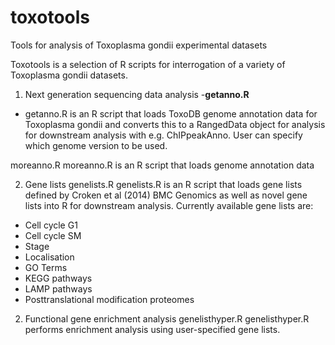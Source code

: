 # toxotools
Tools for analysis of Toxoplasma gondii experimental datasets

Toxotools is a selection of R scripts for interrogation of a variety of Toxoplasma gondii datasets. 

1. Next generation sequencing data analysis
-**getanno.R**
- getanno.R is an R script that loads ToxoDB genome annotation data for Toxoplasma gondii and converts this to a RangedData object for analysis for downstream analysis with e.g. ChIPpeakAnno. User can specify which genome version to be used.

moreanno.R
moreanno.R is an R script that loads genome annotation data 


2. Gene lists
genelists.R
genelists.R is an R script that loads gene lists defined by Croken et al (2014) BMC Genomics as well as novel gene lists into R for downstream analysis. Currently available gene lists are:
- Cell cycle G1 
- Cell cycle SM
- Stage
- Localisation
- GO Terms
- KEGG pathways
- LAMP pathways
- Posttranslational modification proteomes

2. Functional gene enrichment analysis
genelisthyper.R 
genelisthyper.R performs enrichment analysis using user-specified gene lists. 

